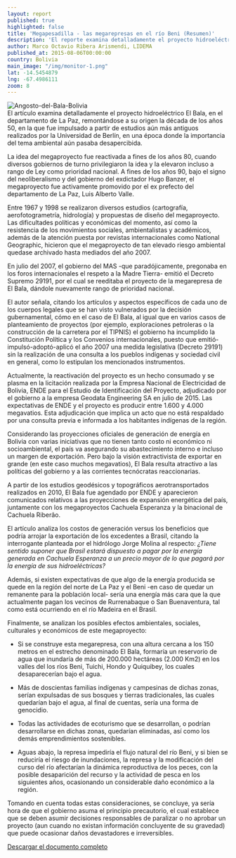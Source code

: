 ```yaml
---
layout: report
published: true
highlighted: false
title: 'Megapesadilla - las megarepresas en el río Beni (Resumen)'
description: 'El reporte examina detalladamente el proyecto hidroeléctrico El Bala, su origen, posibles impactos socioambientales y económicos, y da cuenta de la posición adoptada por las comunidades que se verían afectadas por la construcción de la megarepresa.'
author: Marco Octavio Ribera Arismendi, LIDEMA
published_at: 2015-08-06T00:00:00
country: Bolivia
main_image: "/img/monitor-1.png"
lat: -14.5454879
lng: -67.4986111
zoom: 8
---
```

<div class="pull-left img-content">
  <img alt="Angosto-del-Bala-Bolivia" class="img-responsive" src="http://i.imgur.com/nsNXEdX.png">
</div>
El artículo examina detalladamente el proyecto hidroeléctrico El Bala, en el departamento de La Paz, remontándose a su origen la década de los años 50, en la que fue impulsado a partir de estudios aún más antiguos realizados por la Universidad de Berlín, en una época donde la importancia del tema ambiental aún pasaba desapercibida.

La idea del megaproyecto fue reactivada a fines de los años 80, cuando diversos gobiernos de turno privilegiaron la idea y la elevaron incluso a rango de Ley como prioridad nacional. A fines de los años 90, bajo el signo del neoliberalismo y del gobierno del exdictador Hugo Banzer, el megaproyecto fue activamente promovido por el ex prefecto del departamento de La Paz, Luis Alberto Valle.

Entre 1967 y 1998 se realizaron diversos estudios (cartografía, aerofotogrametría, hidrología) y propuestas de diseño del megaproyecto. Las dificultades políticas y económicas del momento, así como la resistencia de los movimientos sociales, ambientalistas y académicos, además de la atención puesta por revistas internacionales como National Geographic, hicieron que el megaproyecto de tan elevado riesgo ambiental quedase archivado hasta mediados del año 2007.

En julio del 2007, el gobierno del MAS -que paradójicamente, pregonaba en los foros internacionales el respeto a la Madre Tierra- emitió el Decreto Supremo 29191, por el cual se reeditaba el proyecto de la megarepresa de El Bala, dándole nuevamente rango de prioridad nacional.

El autor señala, citando los artículos y aspectos específicos de cada uno de los cuerpos legales que se han visto vulnerados por la decisión gubernamental, cómo en el caso de El Bala, al igual que en varios casos de planteamiento de proyectos (por ejemplo, exploraciones petroleras o la construcción de la carretera por el TIPNIS) el gobierno ha incumplido la Constitución Política y los Convenios internacionales, puesto que emitió-impulsó-adoptó-aplicó el año 2007 una medida legislativa (Decreto 29191) sin la realización de una consulta a los pueblos indígenas y sociedad civil en general, como lo estipulan los mencionados instrumentos.

Actualmente, la reactivación del proyecto es un hecho consumado y se plasma en la licitación realizada por la Empresa Nacional de Electricidad de Bolivia, ENDE para el Estudio de Identificación del Proyecto, adjudicado por el gobierno a la empresa Geodata Engineering SA en julio de 2015. Las expectativas de ENDE y el proyecto es producir entre 1.600 y 4.000 megavatios. Esta adjudicación que implica un acto que no está respaldado por una consulta previa e informada a los habitantes indígenas de la región.

Considerando las proyecciones oficiales de generación de energía en Bolivia con varias iniciativas que no tienen tanto costo ni económico ni socioambiental, el país va asegurando su abastecimiento interno e incluso un margen de exportación. Pero bajo la visión extractivista de exportar en grande (en este caso muchos megavatios), El Bala resulta atractivo a las políticas del gobierno y a las corrientes tecnócratas reaccionarias.

A partir de los estudios geodésicos y topográficos aerotransportados realizados en 2010, El Bala fue agendado por ENDE y aparecieron comunicados relativos a las proyecciones de expansión energética del país, juntamente con los megaproyectos Cachuela Esperanza y la binacional de Cachuela Riberâo.

El artículo analiza los costos de generación versus los beneficios que podría arrojar la exportación de los excedentes a Brasil, citando la interrogante planteada por el hidrólogo Jorge Molina al respecto: *¿Tiene sentido suponer que Brasil estará dispuesto a pagar por la energía generada en Cachuela Esperanza a un precio mayor de lo que pagará por la energía de sus hidroeléctricas?*

Además, si existen expectativas de que algo de la energía producida se quede en la región del norte de La Paz y el Beni -en caso de quedar un remanente para la población local- sería una energía más cara que la que actualmente pagan los vecinos de Rurrenabaque o San Buenaventura, tal como está ocurriendo en el río Madeira en el Brasil.

Finalmente, se analizan los posibles efectos ambientales, sociales, culturales y económicos de este megaproyecto:

* Si se construye esta megarepresa, con una altura cercana a los 150 metros en el estrecho denominado El Bala, formaría un reservorio de agua que inundaría de más de 200.000 hectáreas (2.000 Km2) en los valles del los ríos Beni, Tuichi, Hondo y Quiquibey, los cuales desaparecerían bajo el agua.

* Más de doscientas familias indígenas y campesinas de dichas zonas, serían expulsadas de sus bosques y tierras tradicionales, las cuales quedarían bajo el agua, al final de cuentas, sería una forma de genocidio.

* Todas las actividades de ecoturismo que se desarrollan, o podrían desarrollarse en dichas zonas, quedarían eliminadas, así como los demás emprendimientos sostenibles.

* Aguas abajo, la represa impediría el flujo natural del río Beni, y si bien se reduciría el riesgo de inundaciones, la represa y la modificación del curso del río afectarían la dinámica reproductiva de los peces, con la posible desaparición del recurso y la actividad de pesca en los siguientes años, ocasionando un considerable daño económico a la región.

Tomando en cuenta todas estas consideraciones, se concluye, ya sería hora de que el gobierno asuma el principio precautorio, el cual establece que se deben asumir decisiones responsables de paralizar o no aprobar un proyecto (aun cuando no existan información concluyente de su gravedad) que puede ocasionar daños devastadores e irreversibles.

[Descargar el documento completo](https://docs.google.com/document/d/1iU91DcuKVCgz3Cha4IIlo1IxPvNyKlNT7rYaNAdfO38/pub)